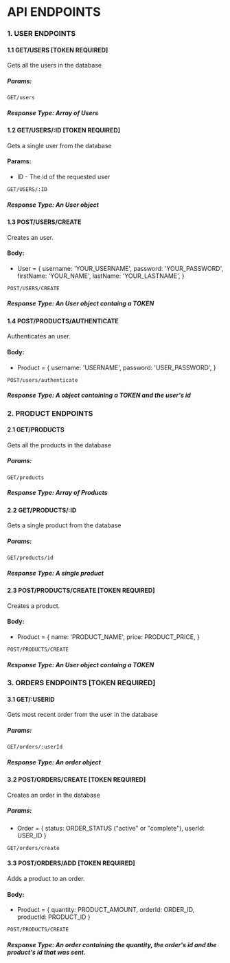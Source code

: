 # API ENDPOINTS

### 1. USER ENDPOINTS

#### 1.1 GET/USERS [TOKEN REQUIRED]
Gets all the users in the database

##### Params:    
```
GET/users
```

##### Response Type: Array of Users  

#### 1.2 GET/USERS/:ID [TOKEN REQUIRED]
Gets a single user from the database
#### Params:

- ID - The id of the requested user
    
```
GET/USERS/:ID
```
##### Response Type: An User object

#### 1.3 POST/USERS/CREATE 
Creates an user.
#### Body:

- User = {
			username: 'YOUR_USERNAME',
			password: 'YOUR_PASSWORD',
			firstName: 'YOUR_NAME',
			lastName: 'YOUR_LASTNAME',
		}
    
```
POST/USERS/CREATE
```
##### Response Type: An User object containg a TOKEN


#### 1.4 POST/PRODUCTS/AUTHENTICATE 
Authenticates an user.
#### Body:

- Product = {
		username: 'USERNAME',
		password: 'USER_PASSWORD',
	    }
    
```
POST/users/authenticate
```
##### Response Type: A object containing a TOKEN and the user's id



### 2. PRODUCT ENDPOINTS

#### 2.1 GET/PRODUCTS
Gets all the products in the database

##### Params:    
```
GET/products
```

##### Response Type: Array of Products

#### 2.2 GET/PRODUCTS/:ID
Gets a single product from the database

##### Params:    
```
GET/products/id
```

##### Response Type: A single product

#### 2.3 POST/PRODUCTS/CREATE [TOKEN REQUIRED]
Creates a product.
#### Body:

- Product = {
			name: 'PRODUCT_NAME',
			price: PRODUCT_PRICE,
		}
    
```
POST/PRODUCTS/CREATE
```
##### Response Type: An User object containg a TOKEN



### 3. ORDERS ENDPOINTS [TOKEN REQUIRED]

#### 3.1 GET/:USERID
Gets most recent order from the user in the database

##### Params:    
```
GET/orders/:userId
```

##### Response Type: An order object

#### 3.2 POST/ORDERS/CREATE [TOKEN REQUIRED]
Creates an order in the database

##### Params:
- Order = {
	      status: ORDER_STATUS ("active" or "complete"),
	      userId: USER_ID
	  }
```
GET/orders/create
```


#### 3.3 POST/ORDERS/ADD [TOKEN REQUIRED]
Adds a product to an order.
#### Body:

- Product = {
	     quantity: PRODUCT_AMOUNT,
	     orderId: ORDER_ID,
	     productId: PRODUCT_ID
	  }
    
```
POST/PRODUCTS/CREATE
```
##### Response Type: An order containing the quantity, the order's id and the product's id that was sent.



